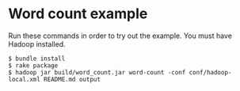 # Word count example

Run these commands in order to try out the example. You must have Hadoop installed.

```shell
$ bundle install
$ rake package
$ hadoop jar build/word_count.jar word-count -conf conf/hadoop-local.xml README.md output
```
